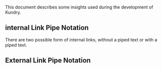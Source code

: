 
This document describes some insights used during the development of Kundry.


## internal Link Pipe Notation

There are two possible form of internal links, without a piped text or with a piped text.



## External Link Pipe Notation







